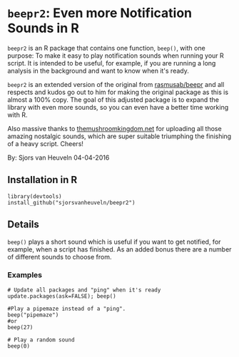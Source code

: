 `beepr2`: Even more Notification Sounds in R
========================================================

`beepr2` is an R package that contains one function, `beep()`, with one purpose: To make it easy to play notification sounds when running your R script. It is intended to be useful, for example, if you are running a long analysis in the background and want to know when it's ready. 

`beepr2` is an extended version of the original from <a href="/rasmusab/beepr">rasmusab/beepr</a> and all respects and kudos go out to him for making the original package as this is almost a 100% copy. The goal of this adjusted package is to expand the library with even more sounds, so you can even have a better time working with R. 

Also massive thanks to <a href="http://themushroomkingdom.net">themushroomkingdom.net</a> for uploading all those amazing nostalgic sounds, which are super suitable triumphing the finishing of a heavy script. Cheers!

By: Sjors van Heuveln
04-04-2016


Installation in R
----------------

```
library(devtools)
install_github("sjorsvanheuveln/beepr2")
```

Details
------------

`beep()` plays a short sound which is useful if you want to get notified, for example, when a script has finished. As an added bonus there are a number of different sounds to choose from.

### Examples

```
# Update all packages and "ping" when it's ready
update.packages(ask=FALSE); beep()

#Play a pipemaze instead of a "ping".
beep("pipemaze")
#or
beep(27)

# Play a random sound
beep(0)
```
